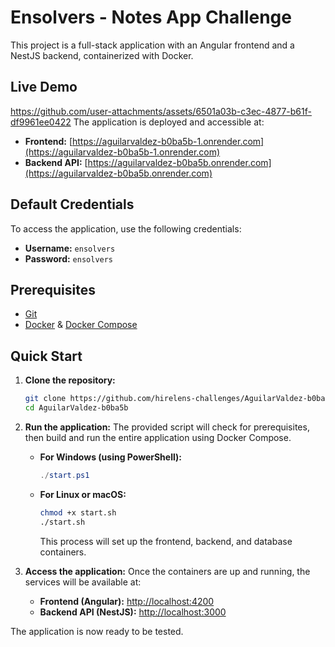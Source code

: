 # Ensolvers - Notes App Challenge

This project is a full-stack application with an Angular frontend and a NestJS backend, containerized with Docker.

## Live Demo
https://github.com/user-attachments/assets/6501a03b-c3ec-4877-b61f-df9961ee0422
The application is deployed and accessible at:

- **Frontend:** [https://aguilarvaldez-b0ba5b-1.onrender.com](https://aguilarvaldez-b0ba5b-1.onrender.com)
- **Backend API:** [https://aguilarvaldez-b0ba5b.onrender.com](https://aguilarvaldez-b0ba5b.onrender.com)

## Default Credentials

To access the application, use the following credentials:

- **Username:** `ensolvers`
- **Password:** `ensolvers`

## Prerequisites

- [Git](https://git-scm.com/)
- [Docker](https://www.docker.com/products/docker-desktop/) & [Docker Compose](https://docs.docker.com/compose/)

## Quick Start

1.  **Clone the repository:**

    ```bash
    git clone https://github.com/hirelens-challenges/AguilarValdez-b0ba5b.git
    cd AguilarValdez-b0ba5b
    ```

2.  **Run the application:**
    The provided script will check for prerequisites, then build and run the entire application using Docker Compose.

    - **For Windows (using PowerShell):**

      ```powershell
      ./start.ps1
      ```

    - **For Linux or macOS:**
      ```bash
      chmod +x start.sh
      ./start.sh
      ```
      This process will set up the frontend, backend, and database containers.

3.  **Access the application:**
    Once the containers are up and running, the services will be available at:

    - **Frontend (Angular):** [http://localhost:4200](http://localhost:4200)
    - **Backend API (NestJS):** [http://localhost:3000](http://localhost:3000)

The application is now ready to be tested.
